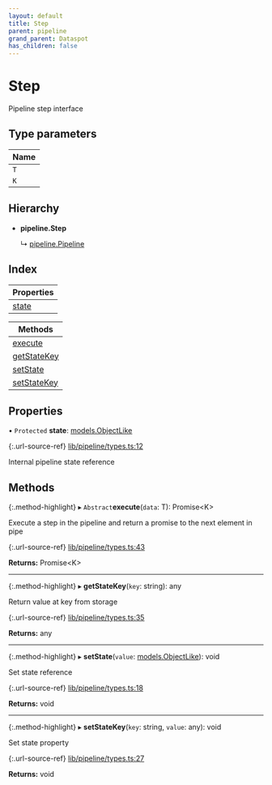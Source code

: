 ```yaml
---
layout: default
title: Step
parent: pipeline
grand_parent: Dataspot
has_children: false
---
```


# Step

Pipeline step interface

## Type parameters

Name |
------ |
`T` |
`K` |

## Hierarchy

* **pipeline.Step**

  ↳ [pipeline.Pipeline](pipeline_pipeline)

## Index

| Properties |
|-----------|
| [state](#state) |

| Methods |
|-----------|
| [execute](#execute) |
| [getStateKey](#getstatekey) |
| [setState](#setstate) |
| [setStateKey](#setstatekey) |

## Properties

• `Protected` **state**: [models.ObjectLike](../interfaces/models_objectlike)

{:.url-source-ref}
[lib/pipeline/types.ts:12](https://github.com/ascentcore/dataspot/blob/ab10b2a/lib/pipeline/types.ts#L12)

Internal pipeline state reference

## Methods

{:.method-highlight}
▸ `Abstract`**execute**(`data`: T): Promise\<K>

Execute a step in the pipeline and return a promise to the next element in pipe

{:.url-source-ref}
[lib/pipeline/types.ts:43](https://github.com/ascentcore/dataspot/blob/ab10b2a/lib/pipeline/types.ts#L43)

**Returns:** Promise\<K>

___

{:.method-highlight}
▸ **getStateKey**(`key`: string): any

Return value at key from storage

{:.url-source-ref}
[lib/pipeline/types.ts:35](https://github.com/ascentcore/dataspot/blob/ab10b2a/lib/pipeline/types.ts#L35)

**Returns:** any

___

{:.method-highlight}
▸ **setState**(`value`: [models.ObjectLike](../interfaces/models_objectlike)): void

Set state reference

{:.url-source-ref}
[lib/pipeline/types.ts:18](https://github.com/ascentcore/dataspot/blob/ab10b2a/lib/pipeline/types.ts#L18)

**Returns:** void

___

{:.method-highlight}
▸ **setStateKey**(`key`: string, `value`: any): void

Set state property

{:.url-source-ref}
[lib/pipeline/types.ts:27](https://github.com/ascentcore/dataspot/blob/ab10b2a/lib/pipeline/types.ts#L27)

**Returns:** void
